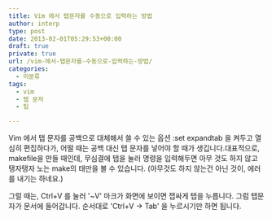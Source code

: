 ```yaml
---
title: Vim 에서 탭문자를 수동으로 입력하는 방법
author: interp
type: post
date: 2013-02-01T05:29:53+00:00
draft: true
private: true
url: /vim-에서-탭문자를-수동으로-입력하는-방법/
categories:
  - 미분류
tags:
  - vim
  - 탭 문자
  - 팁

---
```

Vim 에서 탭 문자를 공백으로 대체해서 쓸 수 있는 옵션 :set expandtab 을 켜두고 열심히 편집하다가, 어떨 때는 공백 대신 탭 문자를 넣어야 할 때가 생깁니다.대표적으로, makefile을 만들 때인데, 무심결에 탭을 눌러 명령을 입력해두면 아무 것도 하지 않고 탱자탱자 노는 make의 태만을 볼 수 있습니다. (아무것도 하지 않는건 아닌 것이, 에러를 내기는 하네요.)

그럴 때는, Ctrl+V 를 눌러 '~V' 마크가 화면에 보이면 잽싸게 탭을 누릅니다. 그럼 탭문자가 문서에 들어갑니다. 순서대로 'Ctrl+V -> Tab' 을 누르시기만 하면 됩니다.
